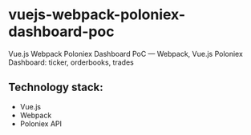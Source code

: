 # vuejs-webpack-poloniex-dashboard-poc

Vue.js Webpack Poloniex Dashboard PoC — Webpack, Vue.js Poloniex Dashboard: ticker, orderbooks, trades

## Technology stack:
* Vue.js
* Webpack
* Poloniex API
